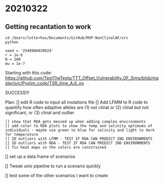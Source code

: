 # 20210322

## Getting recantation to work

```
cd /Users/lotterhos/Documents/GitHub/MVP-NonClinalAF/src
python
```

```
seed = '2549986039929'
r = 1e-6
N = 100
mu = 1e-7
```

Starting with this code:
https://github.com/TestTheTests/TTT_Offset_Vulnerability_GF_Sims/blob/master/src/Pyslim_code/TSR_time_AJL.py

SUCCESS!!!

Plan:
[] edit R code to input all mutations file
[] Add LFMM to R code to quantify how often adaptive alleles are (1) not clinal or (2) clinal but not significant, or (3) clinal and outlier

	[] show that RDA gets messed up when adding complex environments
	[] add color to RDA plots to show the temp and salinity optimums of individuals - maybe use green to blue for salinity and light to dark for temperature
	[] ID outliers with LFMM - TEST IF RDA CAN PREDICT IND ENVIRONMENTS
	[] ID outliers with RDA - TEST IF RDA CAN PREDICT IND ENVIRONMENTS
	[] fix heat maps so the colors are constrained

[] set up a data frame of scenarios

[] Tweak unix pipeline to run a scenario quickly

[] test some of the other scenarios I want to create

